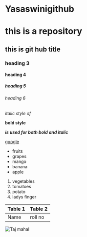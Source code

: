 # Yasaswinigithub
# this is a repository
## this is git hub title
### heading 3
#### heading 4
##### heading 5
###### heading 6
*italic style of*  

**bold style** 

***is used for both bold and italic*** 

[google](google.com)

* fruits
 * grapes
 * mango
 * banana
 * apple
 
1. vegetables
  1. tomatoes
  2. potato
  3. ladys finger

Table 1 | Table 2
--------|--------
Name |roll no

![Taj mahal](https://cdn.britannica.com/86/170586-050-AB7FEFAE/Taj-Mahal-Agra-India.jpg)
